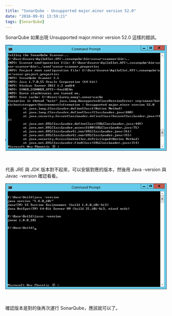 ```yaml
---
title: "SonarQube - Unsupported major.minor version 52.0"
date: "2016-09-01 13:59:21"
tags: [SonarQube]
---
```



SonarQube 如果出現 Unsupported major.minor version 52.0 這樣的錯誤。  

<!-- More -->

![1.png](1.png)

<br/>


代表 JRE 與 JDK 版本對不起來，可以安裝對應的版本，然後用 Java -version 與 Javac -version 確認看看。    

![2.png](2.png)

<br/>


確認版本是對的後再次運行 SonarQube，應該就可以了。
